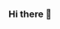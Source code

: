 ### Hi there 👋

<!--
**barbiegirl2000/Barbiegirl2000** is a ✨ _special_ ✨ repository because its `README.md` (this file) appears on your GitHub profile.

Here are some ideas to get you started:

- 🔭 I’m currently studying in high school.
- 🌱 I’m currently learning about new high school.
- 👯 I’m looking to collaborate with things that interest me.
- 🤔 I’m looking for help with ...
- 💬 Ask me about ...
- 📫 How to reach me: ...
- 😄 Pronouns: ...
- ⚡ Fun fact: ...
-->
